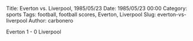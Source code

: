 Title: Everton vs. Liverpool, 1985/05/23
Date: 1985/05/23 00:00
Category: sports
Tags: football, football scores, Everton, Liverpool
Slug: everton-vs-liverpool
Author: carbonero


Everton 1 - 0 Liverpool
